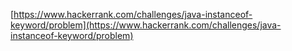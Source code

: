 [https://www.hackerrank.com/challenges/java-instanceof-keyword/problem](https://www.hackerrank.com/challenges/java-instanceof-keyword/problem)